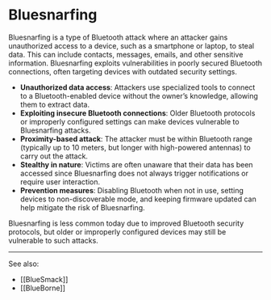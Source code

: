 
# Bluesnarfing

Bluesnarfing is a type of Bluetooth attack where an attacker gains unauthorized access to a device, such as a smartphone or laptop, to steal data. This can include contacts, messages, emails, and other sensitive information. Bluesnarfing exploits vulnerabilities in poorly secured Bluetooth connections, often targeting devices with outdated security settings.

- **Unauthorized data access**: Attackers use specialized tools to connect to a Bluetooth-enabled device without the owner’s knowledge, allowing them to extract data.
- **Exploiting insecure Bluetooth connections**: Older Bluetooth protocols or improperly configured settings can make devices vulnerable to Bluesnarfing attacks.
- **Proximity-based attack**: The attacker must be within Bluetooth range (typically up to 10 meters, but longer with high-powered antennas) to carry out the attack.
- **Stealthy in nature**: Victims are often unaware that their data has been accessed since Bluesnarfing does not always trigger notifications or require user interaction.
- **Prevention measures**: Disabling Bluetooth when not in use, setting devices to non-discoverable mode, and keeping firmware updated can help mitigate the risk of Bluesnarfing.

Bluesnarfing is less common today due to improved Bluetooth security protocols, but older or improperly configured devices may still be vulnerable to such attacks.

---

See also:

- [[BlueSmack]]
- [[BlueBorne]]